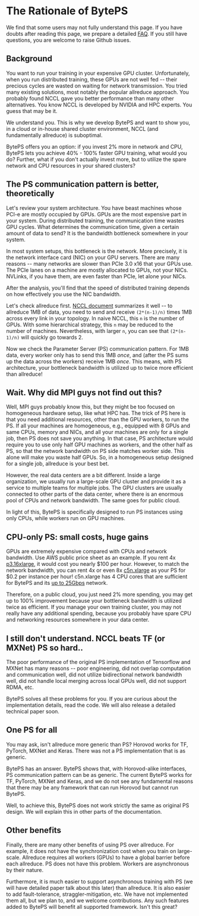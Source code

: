 # The Rationale of BytePS

We find that some users may not fully understand this page. If you have doubts after reading this page, we prepare a detailed [FAQ](/docs/faq.md). If you still have questions, you are welcome to raise Github issues.

## Background

You want to run your training in your expensive GPU cluster. Unfortunately, when you run distributed training, these GPUs are not well fed -- their precious cycles are wasted on waiting for network transmission. You tried many existing solutions, most notably the popular allreduce approach. You probably found NCCL gave you better performance than many other alternatives. You know NCCL is developed by NVIDIA and HPC experts. You guess that may be it.

We understand you. This is why we develop BytePS and want to show you, in a cloud or in-house shared cluster environment, NCCL (and fundamentally allreduce) is suboptimal.

BytePS offers you an option: if you invest 2% more in network and CPU, BytePS lets you achieve 40% - 100% faster GPU training, what would you do? Further, what if you don't actually invest more, but to utilize the spare network and CPU resources in your shared clusters?

## The PS communication pattern is better, theoretically 

Let's review your system architecture. You have beast machines whose PCI-e are mostly occupied by GPUs. GPUs are the most expensive part in your system. During distributed training, the communication time wastes GPU cycles. What determines the communication time, given a certain amount of data to send? It is the bandwidth bottleneck somewhere in your system.

In most system setups, this bottleneck is the network. More precisely, it is the network interface card (NIC) on your GPU servers. There are many reasons -- many networks are slower than PCIe 3.0 x16 that your GPUs use. The PCIe lanes on a machine are mostly allocated to GPUs, not your NICs. NVLinks, if you have them, are even faster than PCIe, let alone your NICs. 

After the analysis, you'll find that the speed of distributed training depends on how effectively you use the NIC bandwidth. 

Let's check allreduce first. [NCCL document](https://github.com/NVIDIA/nccl-tests/blob/master/doc/PERFORMANCE.md) summarizes it well -- to allreduce 1MB of data, you need to send and receive `(2*(n-1)/n)` times 1MB across every link in your topology. In naive NCCL, this `n` is the number of GPUs. With some hierarchical strategy, this `n` may be reduced to the number of machines. Nevertheless, with larger `n`, you can see that `(2*(n-1)/n)` will quickly go towards 2. 

Now we check the Parameter Server (PS) communication pattern. For 1MB data, every worker only has to send this 1MB *once*, and (after the PS sums up the data across the workers) receive 1MB *once*. This means, with PS architecture, your bottleneck bandwidth is utilized up to twice more efficient than allreduce!

## Wait. Why did MPI guys not find out this?

Well, MPI guys probably know this, but they might be too focused on homogeneous hardware setup, like what HPC has. The trick of PS here is that you need additional resources, other than the GPU workers, to run the PS. If all your machines are homogeneous, e.g., equipped with 8 GPUs and same CPUs, memory and NICs, and all your machines are only for a single job, then PS does not save you anything. In that case, PS architecture would require you to use only half GPU machines as workers, and the other half as PS, so that the network bandwidth on PS side matches worker side. This alone will make you waste half GPUs. So, in a homogeneous setup designed for a single job, allreduce is your best bet.

However, the real data centers are a bit different. Inside a large organization, we usually run a large-scale GPU cluster and provide it as a service to multiple teams for multiple jobs. The GPU clusters are usually connected to other parts of the data center, where there is an enormous pool of CPUs and network bandwidth. The same goes for public cloud.

In light of this, BytePS is specifically designed to run PS instances using only CPUs, while workers run on GPU machines.

## CPU-only PS: small costs, huge gains

GPUs are extremely expensive compared with CPUs and network bandwidth. Use AWS public price sheet as an example. If you rent 4x [p3.16xlarge](https://aws.amazon.com/ec2/instance-types/p3/), it would cost you nearly $100 per hour. However, to match the network bandwidth, you can rent 4x or even 8x [c5n.xlarge](https://aws.amazon.com/ec2/pricing/on-demand/) as your PS for $0.2 per instance per hour! 
c5n.xlarge has 4 CPU cores that are sufficient for BytePS and its [up to 25Gbps](https://aws.amazon.com/ec2/instance-types/) network.

Therefore, on a public cloud, you just need 2% more spending, you may get up to 100% improvement because your bottleneck bandwidth is utilized twice as efficient. If you manage your own training cluster, you may not really have any additional spending, because you probably have spare CPU and networking resources somewhere in your data center.

## I still don't understand. NCCL beats TF (or MXNet) PS so hard..

The poor performance of the original PS implementation of Tensorflow and MXNet has many reasons -- poor engineering, did not overlap computation and communication well, did not utilize bidirectional network bandwidth well, did not handle local merging across local GPUs well, did not support RDMA, etc. 

BytePS solves all these problems for you. If you are curious about the implementation details, read the code. We will also release a detailed technical paper soon.

## One PS for all

You may ask, isn't allreduce more generic than PS? Horovod works for TF, PyTorch, MXNet and Keras. There was not a PS implementation that is as generic.

BytePS has an answer. BytePS shows that, with Horovod-alike interfaces, PS communication pattern can be as generic. The current BytePS works for TF, PyTorch, MXNet and Keras, and we do not see any fundamental reasons that there may be any framework that can run Horovod but cannot run BytePS.

Well, to achieve this, BytePS does not work strictly the same as original PS design. We will explain this in other parts of the documentation.

## Other benefits

Finally, there are many other benefits of using PS over allreduce. For example, it does not have the synchronization cost when you train on large-scale. Allreduce requires all workers (GPUs) to have a global barrier before each allreduce. PS does not have this problem. Workers are asynchronous by their nature.

Furthermore, it is much easier to support asynchronous training with PS (we will have detailed paper talk about this later) than allreduce. It is also easier to add fault-tolerance, straggler-mitigation, etc. We have not implemented them all, but we plan to, and we welcome contributions. Any such features added to BytePS will benefit all supported framework. Isn't this great?
